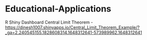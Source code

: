 # Educational-Applications
R Shiny Dashboard Central Limit Theorem - https://dinesh1007.shinyapps.io/Central_Limit_Theorem_Example/?_ga=2.240545155.1828608314.1648312641-573989962.1648312641
